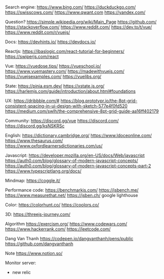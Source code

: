 Search engine:
   https://www.bing.com/
   https://duckduckgo.com/
   https://swisscows.com/
   https://www.qwant.com
   https://yandex.com/

Question?
   https://simple.wikipedia.org/wiki/Main_Page
   https://github.com/
   https://stackoverflow.com/
   https://www.reddit.com/
   https://dev.to/t/vue/
   https://www.reddit.com/r/vuejs/

Docs:
   https://devhints.io/
   https://devdocs.io/

Reactjs:
   https://ibaslogic.com/react-tutorial-for-beginners/
   https://swiperjs.com/react

Vue:
   https://vuedose.tips/
   https://vueschool.io/
   https://www.vuemastery.com/
   https://madewithvuejs.com/
   https://vuejsexamples.com/
   https://vuelibs.org/

State:
   https://pinia.esm.dev/
   https://xstate.js.org/
   https://harlemjs.com/guide/introduction/about.html#foundations

UX:
   https://dribbble.com/#
   https://blog.prototypr.io/the-8pt-grid-consistent-spacing-in-ui-design-with-sketch-577e4f0fd520
   https://medium.com/swlh/the-comprehensive-8pt-grid-guide-aa16ff402179

Community:
   https://discord.gg/vue
   https://discord.com/
   https://discord.gg/ksNSKRSc

English:
   https://dictionary.cambridge.org/
   https://www.ldoceonline.com/
   https://www.thesaurus.com/
   https://www.oxfordlearnersdictionaries.com/us/

Javascript:
   https://developer.mozilla.org/en-US/docs/Web/javascript
   https://auth0.com/blog/glossary-of-modern-javascript-concepts/
   https://auth0.com/blog/glossary-of-modern-javascript-concepts-part-2
   https://www.typescriptlang.org/docs/
   

Mindmap:
   https://coggle.it/

Performance code:
   https://benchmarkjs.com/
   https://jsbench.me/
   https://www.measurethat.net/
   https://jsben.ch/
   google lighthouse

Color:
	https://colorhunt.co/
	https://coolors.co/

3D:
	https://threejs-journey.com/

Algorithm
	https://exercism.org/
	https://www.codewars.com/
	https://www.hackerrank.com/
	https://leetcode.com/

Dang Van Thanh
	https://codepen.io/dangvanthanh/pens/public
	https://github.com/dangvanthanh
	
Note
	https://www.notion.so/

Monitor server:
- new relic
